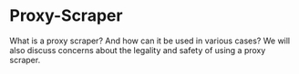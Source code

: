 # Proxy-Scraper
What is a proxy scraper? And how can it be used in various cases? We will also discuss concerns about the legality and safety of using a proxy scraper.
